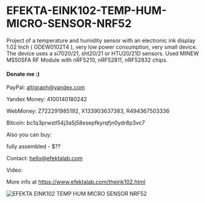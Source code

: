 # EFEKTA-EINK102-TEMP-HUM-MICRO-SENSOR-NRF52
Project of a temperature and humidity sensor with an electronic ink display 1.02 Inch ( GDEW0102T4 ), very low power consumption, very small device. The device uses a si7020/21, sht20/21 or HTU20/21D sensors. Used MINEW MS50SFA RF Module with nRF5210, nRF52811, nRF52832 chips.


#### Donate me :)

PayPal: altigraph@yandex.com

Yandex Money: 4100140180242

WebMoney: Z722291985192, X133903637383, R494367503336

Bitcoin: bc1q3prwstl54j3a5j58esepfkyrqfjn0ydr8p3vc7

Also you can buy:

fully assembled - $??

Contact: hello@efektalab.com

Video: 

More info at https://www.efektalab.com/theink102.html

![EFEKTA EINK102 TEMP HUM MICRO SENSOR NRF52](https://github.com/smartboxchannel/EFEKTA-EINK102-TEMP-HUM-MICRO-SENSOR-NRF52/blob/master/IMAGES/0001.jpg)

